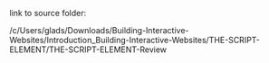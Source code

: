 link to source folder:



/c/Users/glads/Downloads/Building-Interactive-Websites/Introduction_Building-Interactive-Websites/THE-SCRIPT-ELEMENT/THE-SCRIPT-ELEMENT-Review
